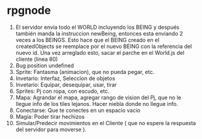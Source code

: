 rpgnode
=======

<ol>
  <li>El servidor envía todo el WORLD incluyendo los BEING y después también manda la instruccion newBeing, entonces esta enviando 2 veces a los BEINGS. Esto hace que el BEING creado en el createdObjects se reemplace por el nuevo BEING con la referencia del nuevo id. Una vez arreglado esto, sacar el parche en el World.js del cliente (linea 80)</li>
  <li>Bug position undefined</li>
  <li>Sprite: Fantasma (animacion), que no pueda pegar, etc.</li>
  <li>Invetario: Interfaz, Seleccion de objetos</li>
  <li>Invetario: Equipar, desequipar, usar, tirar</li>
  <li>Sprites: Pj con ropa, con escudo, etc.</li>
  <li>Mapa: Agrandar el mapa, agregar rango de vision del Pj, que no le llegue info de los tiles lejanos. Hacer niebla donde  no llegue info.</li>
  <li>Conectarse: Que te conectes en un espacio vacio</li>
  <li>Magia: Poder tirar hechizos</li>
  <li>Simular/Predecir movimientos en el Cliente ( que no espere la respuesta del servidor para moverse ).</li>
</ol>
